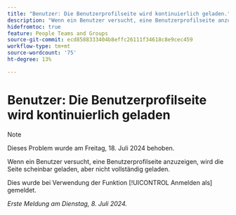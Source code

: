 ```yaml
---
title: "Benutzer: Die Benutzerprofilseite wird kontinuierlich geladen."
description: "Wenn ein Benutzer versucht, eine Benutzerprofilseite anzuzeigen, wird die Seite scheinbar geladen, aber nicht vollständig geladen."
hidefromtoc: true
feature: People Teams and Groups
source-git-commit: ecd8588333404b8effc26111f34618c8e9cec459
workflow-type: tm+mt
source-wordcount: '75'
ht-degree: 13%

---
```



# Benutzer: Die Benutzerprofilseite wird kontinuierlich geladen

>[!NOTE]
>
>Dieses Problem wurde am Freitag, 18. Juli 2024 behoben.

Wenn ein Benutzer versucht, eine Benutzerprofilseite anzuzeigen, wird die Seite scheinbar geladen, aber nicht vollständig geladen.

Dies wurde bei Verwendung der Funktion [!UICONTROL Anmelden als] gemeldet.

_Erste Meldung am Dienstag, 8. Juli 2024._
